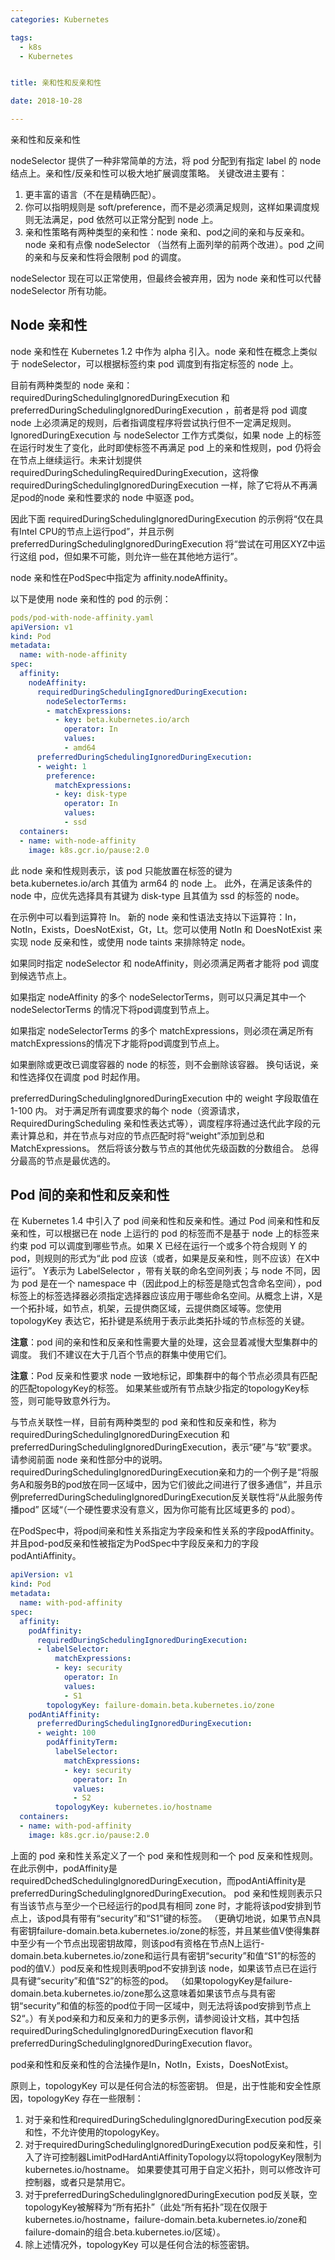 ```yaml
---
categories: Kubernetes

tags: 
  - k8s
  - Kubernetes


title: 亲和性和反亲和性

date: 2018-10-28

---
```


亲和性和反亲和性

nodeSelector 提供了一种非常简单的方法，将 pod 分配到有指定 label 的 node 结点上。亲和性/反亲和性可以极大地扩展调度策略。
关键改进主要有：

1. 更丰富的语言（不在是精确匹配）。
2. 你可以指明规则是 soft/preference，而不是必须满足规则，这样如果调度规则无法满足，pod 依然可以正常分配到 node 上。
3. ​亲和性策略有两种类型的亲和性：node 亲和、pod之间的亲和与反亲和。node 亲和有点像 nodeSelector （当然有上面列举的前两个改进）。pod 之间的亲和与反亲和性将会限制 pod 的调度。

nodeSelector 现在可以正常使用，但最终会被弃用，因为 node 亲和性可以代替 nodeSelector 所有功能。

## Node 亲和性

node 亲和性在 Kubernetes 1.2 中作为 alpha 引入。node 亲和性在概念上类似于 nodeSelector，可以根据标签约束 pod 调度到有指定标签的 node 上。

目前有两种类型的 node 亲和：requiredDuringSchedulingIgnoredDuringExecution 和 preferredDuringSchedulingIgnoredDuringExecution ，前者是将 pod 调度 node 上必须满足的规则，后者指调度程序将尝试执行但不一定满足规则。IgnoredDuringExecution 与 nodeSelector 工作方式类似，如果 node 上的标签在运行时发生了变化，此时即使标签不再满足 pod 上的亲和性规则，pod 仍将会在节点上继续运行。未来计划提供 requiredDuringSchedulingRequiredDuringExecution，这将像 requiredDuringSchedulingIgnoredDuringExecution 一样，除了它将从不再满足pod的node 亲和性要求的 node 中驱逐 pod。

因此下面 requiredDuringSchedulingIgnoredDuringExecution 的示例将“仅在具有Intel CPU的节点上运行pod”，并且示例 preferredDuringSchedulingIgnoredDuringExecution 将“尝试在可用区XYZ中运行这组 pod，但如果不可能，则允许一些在其他地方运行”。

node 亲和性在PodSpec中指定为 affinity.nodeAffinity。

以下是使用 node 亲和性的 pod 的示例：

```yaml
pods/pod-with-node-affinity.yaml  
apiVersion: v1
kind: Pod
metadata:
  name: with-node-affinity
spec:
  affinity:
    nodeAffinity:
      requiredDuringSchedulingIgnoredDuringExecution:
        nodeSelectorTerms:
        - matchExpressions:
          - key: beta.kubernetes.io/arch
            operator: In
            values:
            - amd64
      preferredDuringSchedulingIgnoredDuringExecution:
      - weight: 1
        preference:
          matchExpressions:
          - key: disk-type
            operator: In
            values:
            - ssd
  containers:
  - name: with-node-affinity
    image: k8s.gcr.io/pause:2.0

```

此 node 亲和性规则表示，该 pod 只能放置在标签的键为 beta.kubernetes.io/arch 其值为 arm64 的 node 上。 此外，在满足该条件的 node 中，应优先选择具有其键为 disk-type 且其值为 ssd 的标签的 node。

在示例中可以看到运算符 In。 新的 node 亲和性语法支持以下运算符：In，NotIn，Exists，DoesNotExist，Gt，Lt。您可以使用 NotIn 和 DoesNotExist 来实现 node 反亲和性，或使用 node taints 来排除特定 node。

如果同时指定 nodeSelector 和 nodeAffinity，则必须满足两者才能将 pod 调度到候选节点上。

如果指定 nodeAffinity 的多个 nodeSelectorTerms，则可以只满足其中一个 nodeSelectorTerms 的情况下将pod调度到节点上。

如果指定 nodeSelectorTerms 的多个 matchExpressions，则必须在满足所有matchExpressions的情况下才能将pod调度到节点上。

如果删除或更改已调度容器的 node 的标签，则不会删除该容器。 换句话说，亲和性选择仅在调度 pod 时起作用。

preferredDuringSchedulingIgnoredDuringExecution 中的 weight 字段取值在 1-100 内。 对于满足所有调度要求的每个 node（资源请求，RequiredDuringScheduling 亲和性表达式等），调度程序将通过迭代此字段的元素计算总和，并在节点与对应的节点匹配时将“weight”添加到总和MatchExpressions。 然后将该分数与节点的其他优先级函数的分数组合。 总得分最高的节点是最优选的。

## Pod 间的亲和性和反亲和性

在 Kubernetes 1.4 中引入了 pod 间亲和性和反亲和性。通过 Pod 间亲和性和反亲和性，可以根据已在 node 上运行的 pod 的标签而不是基于 node 上的标签来约束 pod 可以调度到哪些节点。如果 X 已经在运行一个或多个符合规则 Y 的 pod，则规则的形式为“此 pod 应该（或者，如果是反亲和性，则不应该）在X中运行”。 Y表示为 LabelSelector ，带有关联的命名空间列表；与 node 不同，因为 pod 是在一个 namespace 中（因此pod上的标签是隐式包含命名空间），pod标签上的标签选择器必须指定选择器应该应用于哪些命名空间。从概念上讲，X是一个拓扑域，如节点，机架，云提供商区域，云提供商区域等。您使用 topologyKey 表达它，拓扑键是系统用于表示此类拓扑域的节点标签的关键。

**注意**：pod 间的亲和性和反亲和性需要大量的处理，这会显着减慢大型集群中的调度。 我们不建议在大于几百个节点的群集中使用它们。

**注意**：Pod 反亲和性要求 node 一致地标记，即集群中的每个节点必须具有匹配的匹配topologyKey的标签。 如果某些或所有节点缺少指定的topologyKey标签，则可能导致意外行为。

与节点关联性一样，目前有两种类型的 pod 亲和性和反亲和性，称为 requiredDuringSchedulingIgnoredDuringExecution 和 preferredDuringSchedulingIgnoredDuringExecution，表示“硬”与“软”要求。 请参阅前面 node 亲和性部分中的说明。 requiredDuringSchedulingIgnoredDuringExecution亲和力的一个例子是“将服务A和服务B的pod放在同一区域中，因为它们彼此之间进行了很多通信”，并且示例preferredDuringSchedulingIgnoredDuringExecution反关联性将“从此服务传播pod” 区域“（一个硬性要求没有意义，因为你可能有比区域更多的 pod）。

在PodSpec中，将pod间亲和性关系指定为字段亲和性关系的字段podAffinity。 并且pod-pod反亲和性被指定为PodSpec中字段反亲和力的字段podAntiAffinity。

```yaml
apiVersion: v1
kind: Pod
metadata:
  name: with-pod-affinity
spec:
  affinity:
    podAffinity:
      requiredDuringSchedulingIgnoredDuringExecution:
      - labelSelector:
          matchExpressions:
          - key: security
            operator: In
            values:
            - S1
        topologyKey: failure-domain.beta.kubernetes.io/zone
    podAntiAffinity:
      preferredDuringSchedulingIgnoredDuringExecution:
      - weight: 100
        podAffinityTerm:
          labelSelector:
            matchExpressions:
            - key: security
              operator: In
              values:
              - S2
          topologyKey: kubernetes.io/hostname
  containers:
  - name: with-pod-affinity
    image: k8s.gcr.io/pause:2.0
```

上面的 pod 亲和性关系定义了一个 pod 亲和性规则和一个 pod 反亲和性规则。在此示例中，podAffinity是requiredDchedSchedulingIgnoredDuringExecution，而podAntiAffinity是preferredDuringSchedulingIgnoredDuringExecution。 pod 亲和性规则表示只有当该节点与至少一个已经运行的pod具有相同 zone 时，才能将该pod安排到节点上，该pod具有带有“security”和“S1”键的标签。 （更确切地说，如果节点N具有密钥failure-domain.beta.kubernetes.io/zone的标签，并且某些值V使得集群中至少有一个节点出现密钥故障，则该pod有资格在节点N上运行-domain.beta.kubernetes.io/zone和运行具有密钥“security”和值“S1”的标签的pod的值V.）pod反亲和性规则表明pod不安排到该 node，如果该节点已在运行具有键“security”和值“S2”的标签的pod。 （如果topologyKey是failure-domain.beta.kubernetes.io/zone那么这意味着如果该节点与具有密钥“security”和值的标签的pod位于同一区域中，则无法将该pod安排到节点上S2“。）有关pod亲和力和反亲和力的更多示例，请参阅设计文档，其中包括requiredDuringSchedulingIgnoredDuringExecution flavor和preferredDuringSchedulingIgnoredDuringExecution flavor。

pod亲和性和反亲和性的合法操作是In，NotIn，Exists，DoesNotExist。

原则上，topologyKey 可以是任何合法的标签密钥。 但是，出于性能和安全性原因，topologyKey 存在一些限制：

1. 对于亲和性和requiredDuringSchedulingIgnoredDuringExecution pod反亲和性，不允许使用的topologyKey。
2. 对于requiredDuringSchedulingIgnoredDuringExecution pod反亲和性，引入了许可控制器LimitPodHardAntiAffinityTopology以将topologyKey限制为kubernetes.io/hostname。 如果要使其可用于自定义拓扑，则可以修改许可控制器，或者只是禁用它。
3. 对于preferredDuringSchedulingIgnoredDuringExecution pod反关联，空topologyKey被解释为“所有拓扑”（此处“所有拓扑”现在仅限于kubernetes.io/hostname，failure-domain.beta.kubernetes.io/zone和failure-domain的组合.beta.kubernetes.io/区域）。
4. 除上述情况外，topologyKey 可以是任何合法的标签密钥。